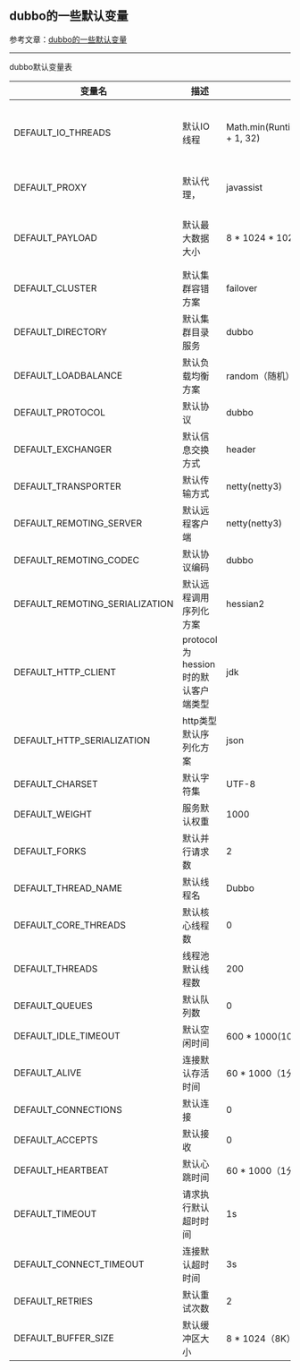 
<h2>dubbo的一些默认变量</h2>

参考文章：[dubbo的一些默认变量](https://blog.csdn.net/u013076044/article/details/78261656)

------------------------------------

dubbo默认变量表

| 变量名 | 描述 | 默认值 | 用途 |
|---|---|---|---|
| DEFAULT_IO_THREADS | 默认IO线程 | Math.min(Runtime.getRuntime().availableProcessors() + 1, 32) | 创建NettyServer和MinaServer时 |
| DEFAULT_PROXY | 默认代理， | javassist | 通过生成字节码代替反射 |
| DEFAULT_PAYLOAD | 默认最大数据大小 | 	8 * 1024 * 1024/8M | 在从通道获取数据进行编码时判断大小 |
| DEFAULT_CLUSTER | 默认集群容错方案 | failover |  |	
| DEFAULT_DIRECTORY | 默认集群目录服务 | dubbo	 | |
| DEFAULT_LOADBALANCE | 默认负载均衡方案 | random（随机） |  |
| DEFAULT_PROTOCOL | 默认协议 | dubbo	 | |
| DEFAULT_EXCHANGER | 默认信息交换方式 | header |  | 
| DEFAULT_TRANSPORTER | 默认传输方式 | netty(netty3)	|   |
| DEFAULT_REMOTING_SERVER | 默认远程客户端 | netty(netty3)	 |   |
| DEFAULT_REMOTING_CODEC | 默认协议编码 | dubbo |  |	
| DEFAULT_REMOTING_SERIALIZATION | 默认远程调用序列化方案 | hessian2 |  |	
| DEFAULT_HTTP_CLIENT | protocol为hession时的默认客户端类型 | jdk |  | 
| DEFAULT_HTTP_SERIALIZATION | http类型默认序列化方案 | json |   |
| DEFAULT_CHARSET | 默认字符集 | UTF-8 |  |	
| DEFAULT_WEIGHT | 服务默认权重 | 1000 |   |	
| DEFAULT_FORKS | 默认并行请求数 | 2 |   |
| DEFAULT_THREAD_NAME | 默认线程名 | Dubbo |  |	
| DEFAULT_CORE_THREADS | 默认核心线程数 | 0 |  |
| DEFAULT_THREADS | 线程池默认线程数 | 200	|  |
| DEFAULT_QUEUES | 默认队列数 | 0	 |  |
| DEFAULT_IDLE_TIMEOUT | 默认空闲时间 | 600 * 1000(10分钟) |   |	
| DEFAULT_ALIVE | 连接默认存活时间 | 60 * 1000（1分钟） |  |	
| DEFAULT_CONNECTIONS| 默认连接 | 0 |  |
| DEFAULT_ACCEPTS | 默认接收 | 0 |  |	
| DEFAULT_HEARTBEAT | 默认心跳时间 | 60 * 1000（1分钟）	 |
| DEFAULT_TIMEOUT | 请求执行默认超时时间 | 	1s |  |
| DEFAULT_CONNECT_TIMEOUT | 连接默认超时时间 | 3s |  |	
| DEFAULT_RETRIES | 默认重试次数 | 2	|  |
| DEFAULT_BUFFER_SIZE | 默认缓冲区大小 | 8 * 1024（8K） |  |



